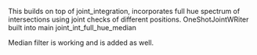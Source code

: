 This builds on top of joint_integration, incorporates full hue spectrum of intersections using joint checks of different positions.
OneShotJointWRiter built into main joint_int_full_hue_median

Median filter is working and is added as well.